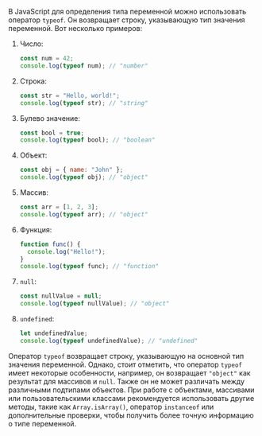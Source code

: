 В JavaScript для определения типа переменной можно использовать оператор `typeof`. Он возвращает строку, указывающую тип значения переменной. Вот несколько примеров:

1. Число:
   ```javascript
   const num = 42;
   console.log(typeof num); // "number"
   ```

2. Строка:
   ```javascript
   const str = "Hello, world!";
   console.log(typeof str); // "string"
   ```

3. Булево значение:
   ```javascript
   const bool = true;
   console.log(typeof bool); // "boolean"
   ```

4. Объект:
   ```javascript
   const obj = { name: "John" };
   console.log(typeof obj); // "object"
   ```

5. Массив:
   ```javascript
   const arr = [1, 2, 3];
   console.log(typeof arr); // "object"
   ```

6. Функция:
   ```javascript
   function func() {
     console.log("Hello!");
   }
   console.log(typeof func); // "function"
   ```

7. `null`:
   ```javascript
   const nullValue = null;
   console.log(typeof nullValue); // "object"
   ```

8. `undefined`:
   ```javascript
   let undefinedValue;
   console.log(typeof undefinedValue); // "undefined"
   ```

Оператор `typeof` возвращает строку, указывающую на основной тип значения переменной. Однако, стоит отметить, что оператор `typeof` имеет некоторые особенности, например, он возвращает `"object"` как результат для массивов и `null`. Также он не может различать между различными подтипами объектов. При работе с объектами, массивами или пользовательскими классами рекомендуется использовать другие методы, такие как `Array.isArray()`, оператор `instanceof` или дополнительные проверки, чтобы получить более точную информацию о типе переменной.